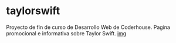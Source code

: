 # taylorswift
Proyecto de fin de curso de Desarrollo Web de Coderhouse.
Pagina promocional e informativa sobre Taylor Swift.
[img](recursos/galeria/biografia/taylorbiografia.jpg)
